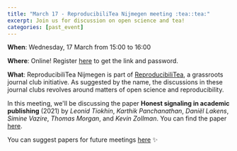 ```yaml
---
title: "March 17 - ReproducibiliTea Nijmegen meeting :tea::tea:"
excerpt: Join us for discussion on open science and tea!
categories: [past_event]
---
```


**When**: Wednesday, 17 March from 15:00 to 16:00

**Where**: Online! Register [here](https://forms.gle/64GVFpwUyC5jPHiL7) to get the link and password.

**What**: ReproducibiliTea Nijmegen is part of [ReproducibiliTea](https://reproducibilitea.org/), a grassroots journal club initiative.
As suggested by the name, the discussions in these journal clubs revolves around matters of open science and reproducibility.

In this meeting, we'll be discussing the paper **Honest signaling in academic publishing** (2021) by _Leonid Tiokhin_, _Karthik Panchanathan_, _Daniël Lakens_, _Simine Vazire_, _Thomas Morgan_, and _Kevin Zollman_.
You can find the paper [here](https://journals.plos.org/plosone/article?id=10.1371/journal.pone.0246675).

You can suggest papers for future meetings [here](https://docs.google.com/spreadsheets/d/1efHsgzEu9OqKNRk9EARDNL3gBfsPNRgbdt7-PhfWS-U/edit#gid=350301351) :sparkles:
